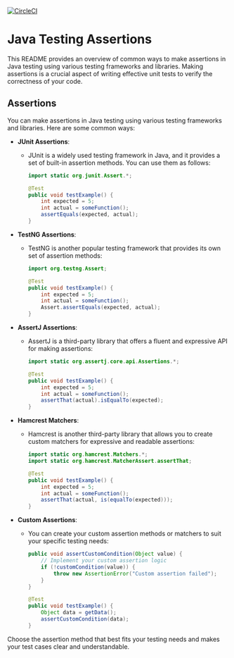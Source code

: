 [![CircleCI](https://dl.circleci.com/status-badge/img/gh/devgithinji/java-testing-assertions/tree/master.svg?style=svg)](https://dl.circleci.com/status-badge/redirect/gh/devgithinji/java-testing-assertions/tree/master)

# Java Testing Assertions

This README provides an overview of common ways to make assertions in Java testing using various testing frameworks and libraries. Making assertions is a crucial aspect of writing effective unit tests to verify the correctness of your code.

## Assertions

You can make assertions in Java testing using various testing frameworks and libraries. Here are some common ways:

- **JUnit Assertions**:

  - JUnit is a widely used testing framework in Java, and it provides a set of built-in assertion methods. You can use them as follows:
    ```java
    import static org.junit.Assert.*;

    @Test
    public void testExample() {
        int expected = 5;
        int actual = someFunction();
        assertEquals(expected, actual);
    }
    ```
- **TestNG Assertions**:

  - TestNG is another popular testing framework that provides its own set of assertion methods:
    ```java
    import org.testng.Assert;

    @Test
    public void testExample() {
        int expected = 5;
        int actual = someFunction();
        Assert.assertEquals(expected, actual);
    }
    ```
- **AssertJ Assertions**:

  - AssertJ is a third-party library that offers a fluent and expressive API for making assertions:
    ```java
    import static org.assertj.core.api.Assertions.*;

    @Test
    public void testExample() {
        int expected = 5;
        int actual = someFunction();
        assertThat(actual).isEqualTo(expected);
    }
    ```
- **Hamcrest Matchers**:

  - Hamcrest is another third-party library that allows you to create custom matchers for expressive and readable assertions:
    ```java
    import static org.hamcrest.Matchers.*;
    import static org.hamcrest.MatcherAssert.assertThat;

    @Test
    public void testExample() {
        int expected = 5;
        int actual = someFunction();
        assertThat(actual, is(equalTo(expected)));
    }
    ```
- **Custom Assertions**:

  - You can create your custom assertion methods or matchers to suit your specific testing needs:
    ```java
    public void assertCustomCondition(Object value) {
        // Implement your custom assertion logic
        if (!customCondition(value)) {
            throw new AssertionError("Custom assertion failed");
        }
    }

    @Test
    public void testExample() {
        Object data = getData();
        assertCustomCondition(data);
    }

    ```

Choose the assertion method that best fits your testing needs and makes your test cases clear and understandable.
